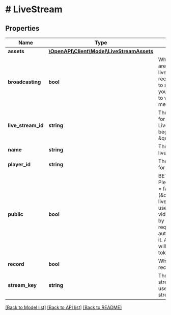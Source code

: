 # # LiveStream

## Properties

Name | Type | Description | Notes
------------ | ------------- | ------------- | -------------
**assets** | [**\OpenAPI\Client\Model\LiveStreamAssets**](LiveStreamAssets.md) |  | [optional]
**broadcasting** | **bool** | Whether or not you are broadcasting the live video you recorded for others to see. True means you are broadcasting to viewers, false means you are not. | [optional]
**live_stream_id** | **string** | The unique identifier for the live stream. Live stream IDs begin with \&quot;li.\&quot; | [optional]
**name** | **string** | The name of your live stream. | [optional]
**player_id** | **string** | The unique identifier for the player. | [optional]
**public** | **bool** | BETA FEATURE Please limit all public &#x3D; false (\&quot;private\&quot;) livestreams to 3,000 users. Whether your video can be viewed by everyone, or requires authentication to see it. A setting of false will require a unique token for each view. | [optional]
**record** | **bool** | Whether you are recording or not. | [optional]
**stream_key** | **string** | The unique, private stream key that you use to begin streaming. | [optional]

[[Back to Model list]](../../README.md#models) [[Back to API list]](../../README.md#endpoints) [[Back to README]](../../README.md)
